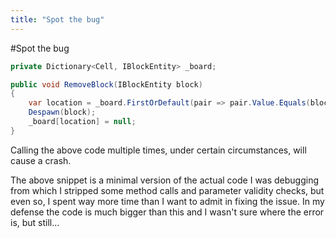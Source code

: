 ```yaml
---
title: "Spot the bug"
---
```


#Spot the bug

~~~csharp
private Dictionary<Cell, IBlockEntity> _board;

public void RemoveBlock(IBlockEntity block)
{
    var location = _board.FirstOrDefault(pair => pair.Value.Equals(block)).Key;
    Despawn(block);
    _board[location] = null;
}
~~~

Calling the above code multiple times, under certain circumstances, will cause a crash.

The above snippet is a minimal version of the actual code I was debugging from which I stripped some method calls and parameter validity checks, but even so, I spent way more time than I want to admit in fixing the issue. In my defense the code is much bigger than this and I wasn't sure where the error is, but still…